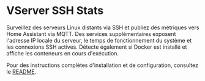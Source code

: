 # VServer SSH Stats

Surveillez des serveurs Linux distants via SSH et publiez des métriques vers Home Assistant via MQTT.
Des services supplémentaires exposent l'adresse IP locale du serveur, le temps de fonctionnement du système et les connexions SSH actives.
Détecte également si Docker est installé et affiche les conteneurs en cours d'exécution.

Pour des instructions complètes d'installation et de configuration, consultez le [README](README.md).
